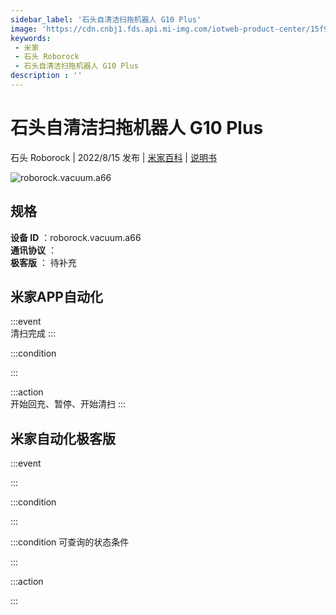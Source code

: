 ```yaml
---
sidebar_label: '石头自清洁扫拖机器人 G10 Plus'
image: 'https://cdn.cnbj1.fds.api.mi-img.com/iotweb-product-center/15f911a0949f07df8ab3e00196e2348f_1655690066997.png?GalaxyAccessKeyId=AKVGLQWBOVIRQ3XLEW&Expires=9223372036854775807&Signature=+N7wWQoJazXZqPoETa4zBIP5Td4='
keywords: 
 - 米家
 - 石头 Roborock
 - 石头自清洁扫拖机器人 G10 Plus
description : ''
---
```

# 石头自清洁扫拖机器人 G10 Plus

石头 Roborock | 2022/8/15 发布 | [米家百科](https://home.mi.com/webapp/content/baike/product/index.html?model=roborock.vacuum.a66) | [说明书](https://home.mi.com/views/introduction.html?model=roborock.vacuum.a66&region=cn)

![roborock.vacuum.a66](https://cdn.cnbj1.fds.api.mi-img.com/iotweb-product-center/15f911a0949f07df8ab3e00196e2348f_1655690066997.png?GalaxyAccessKeyId=AKVGLQWBOVIRQ3XLEW&Expires=9223372036854775807&Signature=+N7wWQoJazXZqPoETa4zBIP5Td4=)

## 规格  
> 
**设备 ID** ：roborock.vacuum.a66  
**通讯协议** ：  
**极客版**  ： 待补充 


## 米家APP自动化  

:::event  
清扫完成
:::

:::condition  

:::

:::action   
开始回充、暂停、开始清扫
:::

## 米家自动化极客版  

:::event  

:::

:::condition  

:::

:::condition 可查询的状态条件  

:::

:::action  

:::

        
